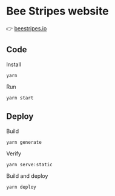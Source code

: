 # Bee Stripes website

👉 [beestripes.io](https://beestripes.io)

## Code

Install 

    yarn 

Run

    yarn start

## Deploy

Build

    yarn generate

Verify 

    yarn serve:static

Build and deploy 

    yarn deploy
